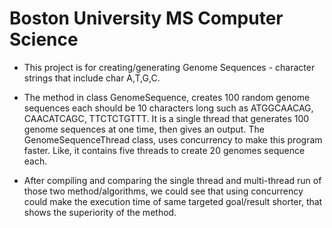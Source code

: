 # Boston University MS Computer Science 

- This project is for creating/generating Genome Sequences - character strings that include char A,T,G,C.

- The method in class GenomeSequence, creates 100 random genome sequences each should be 10 characters long such as ATGGCAACAG, CAACATCAGC, TTCTCTGTTT. It is a single thread that generates 100 genome sequences at one time, then gives an output. The GenomeSequenceThread class, uses concurrency to make this program faster. Like, it contains five threads to create 20 genomes sequence each. 

- After compiling and comparing the single thread and multi-thread run of those two method/algorithms, we could see that using concurrency could make the execution time of same targeted goal/result shorter, that shows the superiority of the method. 


